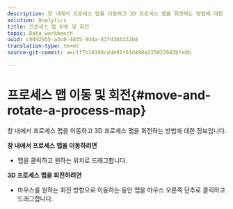 ```yaml
---
description: 창 내에서 프로세스 맵을 이동하고 3D 프로세스 맵을 회전하는 방법에 대한 정보입니다.
solution: Analytics
title: 프로세스 맵 이동 및 회전
topic: Data workbench
uuid: c9d42955-a3c6-4d35-9d4a-83fd3b5332b8
translation-type: tm+mt
source-git-commit: aec1f7b14198cdde91f61d490a235022943bfedb

---
```



# 프로세스 맵 이동 및 회전{#move-and-rotate-a-process-map}

창 내에서 프로세스 맵을 이동하고 3D 프로세스 맵을 회전하는 방법에 대한 정보입니다.

**창 내에서 프로세스 맵을 이동하려면**

* 맵을 클릭하고 원하는 위치로 드래그합니다.

**3D 프로세스 맵을 회전하려면**

* 마우스를 원하는 회전 방향으로 이동하는 동안 맵을 마우스 오른쪽 단추로 클릭하고 드래그합니다.

